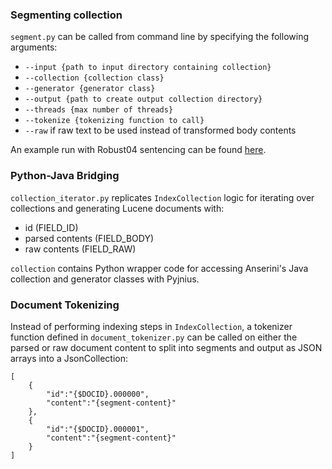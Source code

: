 ### Segmenting collection

`segment.py` can be called from command line by specifying the following arguments:  
- `--input {path to input directory containing collection}`
- `--collection {collection class}`
- `--generator {generator class}`
- `--output {path to create output collection directory}`
- `--threads {max number of threads} `
- `--tokenize {tokenizing function to call}`
- `--raw` if raw text to be used instead of transformed body contents  

An example run with Robust04 sentencing can be found [here](example/example.md).

### Python-Java Bridging

`collection_iterator.py` replicates `IndexCollection` logic for iterating over collections and generating Lucene documents with:
- id (FIELD_ID) 
- parsed contents (FIELD_BODY)
- raw contents (FIELD_RAW)  

`collection` contains Python wrapper code for accessing Anserini's Java collection and generator classes with Pyjnius.  

### Document Tokenizing

Instead of performing indexing steps in `IndexCollection`, a tokenizer function defined in `document_tokenizer.py` 
can be called on either the parsed or raw document content to split into segments and output as JSON arrays into a JsonCollection:  

```
[
    {
        "id":"{$DOCID}.000000",
        "content":"{segment-content}"
    },
    {
        "id":"{$DOCID}.000001",
        "content":"{segment-content}"
    }
]
```

